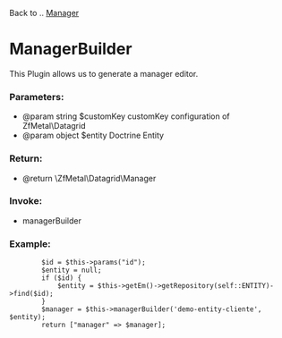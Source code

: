 Back to .. [Manager](../manager.md)
# ManagerBuilder 

This Plugin allows us to generate a manager editor.

### Parameters:
* @param string $customKey  customKey configuration of ZfMetal\Datagrid
* @param object $entity Doctrine Entity

### Return:
* @return \ZfMetal\Datagrid\Manager

### Invoke:
* managerBuilder

### Example:
```
        $id = $this->params("id");
        $entity = null;
        if ($id) {
            $entity = $this->getEm()->getRepository(self::ENTITY)->find($id);
        }
        $manager = $this->managerBuilder('demo-entity-cliente', $entity);
        return ["manager" => $manager];
       
```


